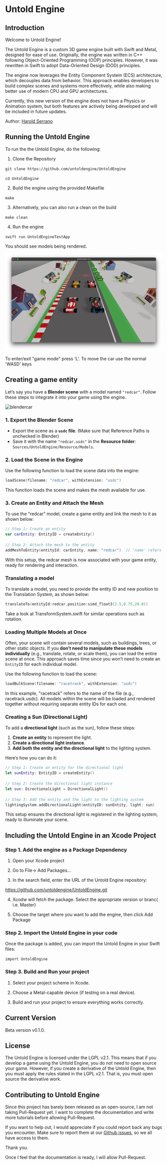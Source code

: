 # Untold Engine

## Introduction

Welcome to Untold Engine! 

The Untold Engine is a custom 3D game engine built with Swift and Metal, designed for ease of use. Originally, the engine was written in C++ following Object-Oriented Programming (OOP) principles. However, it was rewritten in Swift to adopt Data-Oriented Design (DOD) principles.

The engine now leverages the Entity Component System (ECS) architecture, which decouples data from behavior. This approach enables developers to build complex scenes and systems more effectively, while also making better use of modern CPU and GPU architectures.

Currently, this new version of the engine does not have a Physics or Animation system, but both features are actively being developed and will be included in future updates.

Author: [Harold Serrano](http://www.haroldserrano.com)

## Running the Untold Engine

To run the the Untold Engine, do the following:

1. Clone the Repository

`git clone https://github.com/untoldengine/UntoldEngine`

`cd UntoldEngine`

2. Build the engine using the provided Makefile

`make`

3. Alternatively, you can also run a clean on the build 

`make clean`

4. Run the engine 

`swift run UntoldEngineTestApp`

You should see models being rendered.

![gamesceneimage](images/gamescene1.png)

To enter/exit "game mode" press 'L'. To move the car use the normal 'WASD' keys


## Creating a game entity 

Let’s say you have a **Blender scene** with a model named `"redcar"`. Follow these steps to integrate it into your game using the engine.

![blendercar](images/blendercar.png)

### 1. Export the Blender Scene

- Export the scene as a **`usdc` file**. (Make sure that Reference Paths is unchecked in Blender)
- Save it with the name `"redcar.usdc"` in the **Resource folder**:  
  `Sources/UntoldEngine/Resource/Models`.

### 2. Load the Scene in the Engine

Use the following function to load the scene data into the engine:  

```swift
loadScene(filename: "redcar", withExtension: "usdc")
```

This function loads the scene and makes the mesh available for use.

### 3. Create an Entity and Attach the Mesh

To use the "redcar" model, create a game entity and link the mesh to it as shown below:

```swift
// Step 1: Create an entity
var carEntity: EntityID = createEntity()

// Step 2: Attach the mesh to the entity
addMeshToEntity(entityId: carEntity, name: "redcar")  // 'name' refers to the model name in the scene
```

With this setup, the redcar mesh is now associated with your game entity, ready for rendering and interaction.

### Translating a model 

To translate a model, you need to provide the entity ID and new position to the Translation System, as shown below:


```swift
translateTo(entityId:redcar,position:simd_float3(2.5,0.75,20.0))
```

Take a look at TransformSystem.swift for similar operations such as rotation.

### Loading Multiple Models at Once

Often, your scene will contain several models, such as buildings, trees, or other static objects. If you **don’t need to manipulate these models individually** (e.g., translate, rotate, or scale them), you can load the entire scene at once. This approach saves time since you won’t need to create an `EntityID` for each individual model.

Use the following function to load the scene:

```swift
loadBulkScene(filename: "racetrack", withExtension: "usdc") 
```

In this example, "racetrack" refers to the name of the file (e.g., racetrack.usdc). All models within the scene will be loaded and rendered together without requiring separate entity IDs for each one.


### Creating a Sun (Directional Light)

To add a **directional light** (such as the sun), follow these steps:

1. **Create an entity** to represent the light.
2. **Create a directional light instance**.
3. **Add both the entity and the directional light** to the lighting system.

Here’s how you can do it:

```swift
// Step 1: Create an entity for the directional light
let sunEntity: EntityID = createEntity()

// Step 2: Create the directional light instance
let sun: DirectionalLight = DirectionalLight()

// Step 3: Add the entity and the light to the lighting system
lightingSystem.addDirectionalLight(entityID: sunEntity, light: sun)
```

This setup ensures the directional light is registered in the lighting system, ready to illuminate your scene.


## Including the Untold Engine in an Xcode Project 

### Step 1. Add the engine as a Package Dependency

1. Open your Xcode project 

2. Go to File-> Add Packages...

3. In the search field, enter the URL of the Untold Engine repository:

https://github.com/untoldengine/UntoldEngine.git 

4. Xcodw will fetch the package. Select the appropriate version or branc( i.e. Master)

5. Choose the target where you want to add the engine, then click Add Package 

### Step 2. Import the Untold Engine in your code 

Once the package is added, you can import the Untold Engine in your Swift files:

`import UntoldEngine`

### Step 3. Build and Run your project 

1. Select your project scheme in Xcode.

2. Choose a Metal-capable device (if testing on a real device).

3. Build and run your project to ensure everything works correctly.

## Current Version

Beta version v0.1.0. 

## License

The Untold Engine is licensed under the LGPL v2.1. This means that if you develop a game using the Untold Engine, you do not need to open source your game. However, if you create a derivative of the Untold Engine, then you must apply the rules stated in the LGPL v2.1. That is, you must open source the derivative work.


## Contributing to Untold Engine

Since this project has barely been released as an open-source, I am not taking Pull-Request yet. I want to complete the documentation and write more tutorials before allowing Pull-Request.

If you want to help out, I would appreciate if you could report back any bugs you encounter. Make sure to report them at our [Github issues](https://github.com/untoldengine/UntoldEngine/issues), so we all have access to them.

Thank you.

Once I feel that the documentation is ready, I will allow Pull-Request.


